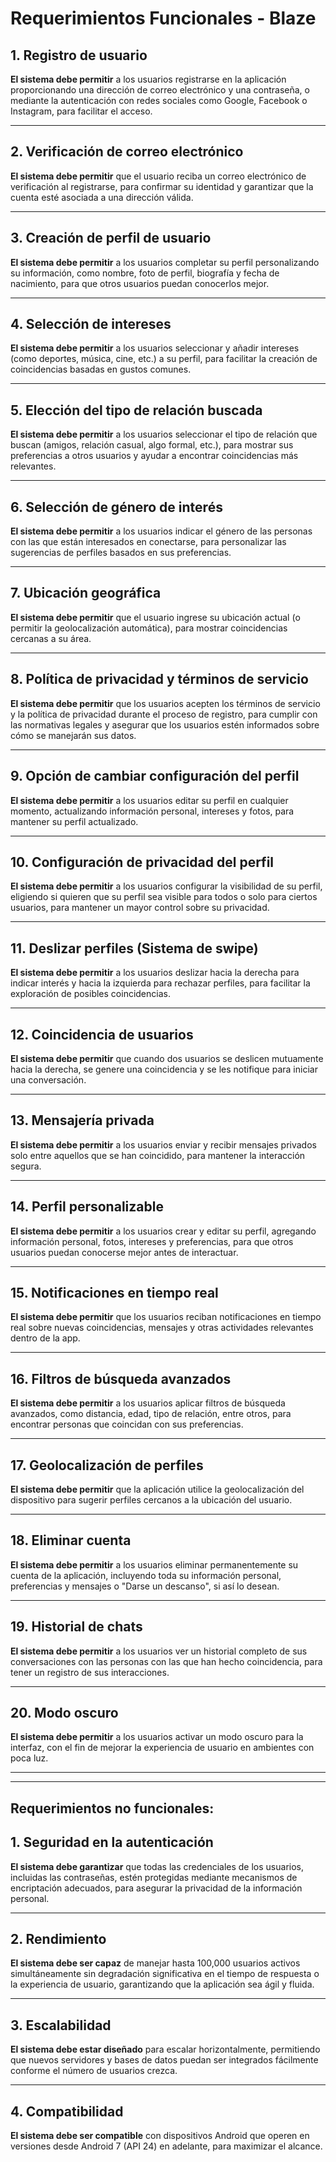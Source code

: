 # Requerimientos Funcionales - Blaze

## 1. Registro de usuario
**El sistema debe permitir** a los usuarios registrarse en la aplicación proporcionando una dirección de correo electrónico y una contraseña, o mediante la autenticación con redes sociales como Google, Facebook o Instagram, para facilitar el acceso.

---

## 2. Verificación de correo electrónico
**El sistema debe permitir** que el usuario reciba un correo electrónico de verificación al registrarse, para confirmar su identidad y garantizar que la cuenta esté asociada a una dirección válida.

---

## 3. Creación de perfil de usuario
**El sistema debe permitir** a los usuarios completar su perfil personalizando su información, como nombre, foto de perfil, biografía y fecha de nacimiento, para que otros usuarios puedan conocerlos mejor.

---

## 4. Selección de intereses
**El sistema debe permitir** a los usuarios seleccionar y añadir intereses (como deportes, música, cine, etc.) a su perfil, para facilitar la creación de coincidencias basadas en gustos comunes.

---

## 5. Elección del tipo de relación buscada
**El sistema debe permitir** a los usuarios seleccionar el tipo de relación que buscan (amigos, relación casual, algo formal, etc.), para mostrar sus preferencias a otros usuarios y ayudar a encontrar coincidencias más relevantes.

---

## 6. Selección de género de interés
**El sistema debe permitir** a los usuarios indicar el género de las personas con las que están interesados en conectarse, para personalizar las sugerencias de perfiles basados en sus preferencias.

---

## 7. Ubicación geográfica
**El sistema debe permitir** que el usuario ingrese su ubicación actual (o permitir la geolocalización automática), para mostrar coincidencias cercanas a su área.

---

## 8. Política de privacidad y términos de servicio
**El sistema debe permitir** que los usuarios acepten los términos de servicio y la política de privacidad durante el proceso de registro, para cumplir con las normativas legales y asegurar que los usuarios estén informados sobre cómo se manejarán sus datos.

---

## 9. Opción de cambiar configuración del perfil
**El sistema debe permitir** a los usuarios editar su perfil en cualquier momento, actualizando información personal, intereses y fotos, para mantener su perfil actualizado.

---


## 10. Configuración de privacidad del perfil
**El sistema debe permitir** a los usuarios configurar la visibilidad de su perfil, eligiendo si quieren que su perfil sea visible para todos o solo para ciertos usuarios, para mantener un mayor control sobre su privacidad.

---

## 11. Deslizar perfiles (Sistema de swipe)
**El sistema debe permitir** a los usuarios deslizar hacia la derecha para indicar interés y hacia la izquierda para rechazar perfiles, para facilitar la exploración de posibles coincidencias.

---

## 12. Coincidencia de usuarios
**El sistema debe permitir** que cuando dos usuarios se deslicen mutuamente hacia la derecha, se genere una coincidencia y se les notifique para iniciar una conversación.

---

## 13. Mensajería privada
**El sistema debe permitir** a los usuarios enviar y recibir mensajes privados solo entre aquellos que se han coincidido, para mantener la interacción segura.

---

## 14. Perfil personalizable
**El sistema debe permitir** a los usuarios crear y editar su perfil, agregando información personal, fotos, intereses y preferencias, para que otros usuarios puedan conocerse mejor antes de interactuar.

---

## 15. Notificaciones en tiempo real
**El sistema debe permitir** que los usuarios reciban notificaciones en tiempo real sobre nuevas coincidencias, mensajes y otras actividades relevantes dentro de la app.

---

## 16. Filtros de búsqueda avanzados
**El sistema debe permitir** a los usuarios aplicar filtros de búsqueda avanzados, como distancia, edad, tipo de relación, entre otros, para encontrar personas que coincidan con sus preferencias.

---

## 17. Geolocalización de perfiles
**El sistema debe permitir** que la aplicación utilice la geolocalización del dispositivo para sugerir perfiles cercanos a la ubicación del usuario.

---




## 18. Eliminar cuenta
**El sistema debe permitir** a los usuarios eliminar permanentemente su cuenta de la aplicación, incluyendo toda su información personal, preferencias y mensajes o "Darse un descanso", si así lo desean.

---

## 19. Historial de chats
**El sistema debe permitir** a los usuarios ver un historial completo de sus conversaciones con las personas con las que han hecho coincidencia, para tener un registro de sus interacciones.

---


## 20. Modo oscuro
**El sistema debe permitir** a los usuarios activar un modo oscuro para la interfaz, con el fin de mejorar la experiencia de usuario en ambientes con poca luz.

---
---

## Requerimientos no funcionales:

## 1. Seguridad en la autenticación
**El sistema debe garantizar** que todas las credenciales de los usuarios, incluidas las contraseñas, estén protegidas mediante mecanismos de encriptación adecuados, para asegurar la privacidad de la información personal.

---

## 2. Rendimiento
**El sistema debe ser capaz** de manejar hasta 100,000 usuarios activos simultáneamente sin degradación significativa en el tiempo de respuesta o la experiencia de usuario, garantizando que la aplicación sea ágil y fluida.

---

## 3. Escalabilidad
**El sistema debe estar diseñado** para escalar horizontalmente, permitiendo que nuevos servidores y bases de datos puedan ser integrados fácilmente conforme el número de usuarios crezca.

---

## 4. Compatibilidad
**El sistema debe ser compatible** con dispositivos Android que operen en versiones desde Android 7 (API 24) en adelante, para maximizar el alcance.
